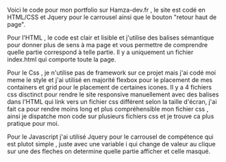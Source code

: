 Voici le code pour mon portfolio sur Hamza-dev.fr , le site est codé en HTML/CSS et Jquery pour le carrousel ainsi que le bouton "retour haut de page".


Pour l'HTML , le code est clair et lisible et j'utilise des balises sémantique pour donner plus de sens à ma page et vous permettre de comprendre quelle partie correspond
à telle partie.
Il y a uniquement un fichier index.html qui comporte toute la page.


Pour le Css , je n'utilise pas de framework sur ce projet mais j'ai codé moi meme le style et j'ai utilisé en majorité flexbox pour le placement de mes containers et grid pour le placement de certaines icones.
Il y a 4 fichiers css disctinct pour rendre le site responsive manuellement avec des balises dans l'HTML qui link vers un fichier css différent selon la taille d'écran, j'ai fait ca pour rendre moins long et plus compréhensible mon fichier css , ainsi je dispatche mon code sur plusieurs fichiers css et je trouve ca plus pratique pour moi.


Pour le Javascript j'ai utilisé Jquery pour le carrousel de compétence qui est plutot simple , juste avec une variable i qui change de valeur au clique sur une des fleches on determine quelle partie afficher et celle masqué.
